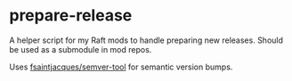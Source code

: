 # prepare-release

A helper script for my Raft mods to handle preparing new releases. Should be used as a submodule in mod repos.

Uses [fsaintjacques/semver-tool](https://github.com/fsaintjacques/semver-tool) for semantic version bumps.
